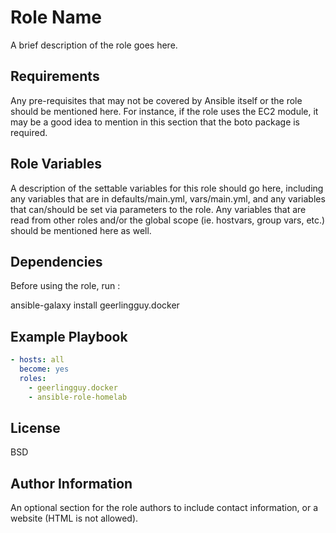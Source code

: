 Role Name
=========

A brief description of the role goes here.

Requirements
------------

Any pre-requisites that may not be covered by Ansible itself or the role should be mentioned here. For instance, if the role uses the EC2 module, it may be a good idea to mention in this section that the boto package is required.

Role Variables
--------------

A description of the settable variables for this role should go here, including any variables that are in defaults/main.yml, vars/main.yml, and any variables that can/should be set via parameters to the role. Any variables that are read from other roles and/or the global scope (ie. hostvars, group vars, etc.) should be mentioned here as well.

Dependencies
------------

Before using the role, run :

ansible-galaxy install geerlingguy.docker

Example Playbook
----------------

```yaml
- hosts: all
  become: yes
  roles:
    - geerlingguy.docker
    - ansible-role-homelab
```

License
-------

BSD

Author Information
------------------

An optional section for the role authors to include contact information, or a website (HTML is not allowed).
